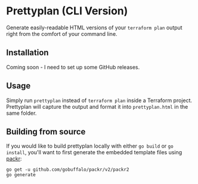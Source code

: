 # Prettyplan (CLI Version)

Generate easily-readable HTML versions of your `terraform plan` output right from the comfort of your command line.

## Installation

Coming soon - I need to set up some GitHub releases.

## Usage

Simply run `prettyplan` instead of `terraform plan` inside a Terraform project. Prettyplan will capture the output and format it into `prettyplan.html` in the same folder.

## Building from source

If you would like to build prettyplan locally with either `go build` or `go install`, you'll want to first generate the embedded template files using [packr](https://github.com/gobuffalo/packr/tree/master/v2):

```
go get -u github.com/gobuffalo/packr/v2/packr2
go generate
```